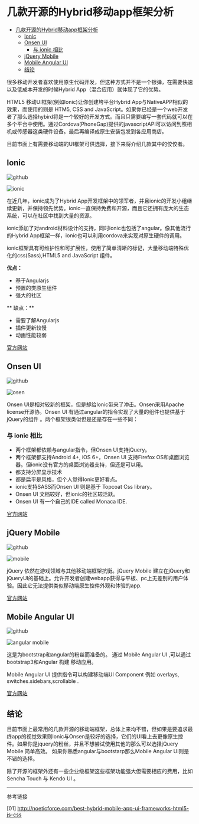 # 几款开源的Hybrid移动app框架分析

<!-- TOC depthFrom:1 depthTo:6 withLinks:1 updateOnSave:1 orderedList:0 -->

- [几款开源的Hybrid移动app框架分析](#几款开源的hybrid移动app框架分析)
	- [Ionic](#ionic)
	- [Onsen UI](#onsen-ui)
		- [与 ionic 相比](#与-ionic-相比)
	- [jQuery Mobile](#jquery-mobile)
	- [Mobile Angular UI](#mobile-angular-ui)
	- [结论](#结论)

<!-- /TOC -->

很多移动开发者喜欢使用原生代码开发，但这种方式并不是一个银弹，在需要快速以及低成本开发的时候Hybrid App（混合应用）就体现了它的优势。

HTML5 移动UI框架(例如Ionic)让你创建垮平台Hybrid App与NativeAPP相似的效果，而使用的则是
HTM5, CSS and JavaScript。如果你已经是一个web开发者了那么选择hybird将是一个较好的开发方式。而且只需要编写一套代码就可以在多个平台中使用。通过Cordova(PhoneGap)提供的javascriptAPI可以访问到照相机或传感器这类硬件设备。最后再编译成原生安装包发到各应用商店。

目前市面上有需要移动端的UI框架可供选择，接下来将介绍几款其中的佼佼者。

## Ionic

![github](http://qiniu.xdpie.com/033082cda2c9309af2b9a57f34a26410.png)

![ionic](http://qiniu.xdpie.com/8f2c308812046c727868973becf477bb.png?imageView2/2/w/700)

在近几年，ionic成为了Hybrid App开发框架中的领军者，并且ionic的开发小组继续更新，并保持领先优势。ionic一直保持免费和开源，而且它还拥有庞大的生态系统，可以在社区中找到大量的资源。

ionic添加了对android材料设计的支持，同时ionic也包括了angular。像其他流行的Hybrid App框架一样，ionic也可以利用cordova来实现对原生硬件的调用。

ionic框架具有可维护性和可扩展性，使用了简单清晰的标记，大量移动端特殊优化的css(Sass),HTML5 and JavaScript 组件。

**优点：**

* 基于Angularjs
* 预置的类原生组件
* 强大的社区

** 缺点：**

* 需要了解Angularjs
* 插件更新较慢
* 动画性能较弱

[官方网站](http://ionicframework.com/)

## Onsen UI
![github](http://qiniu.xdpie.com/14e3212ed3f78cec6f669cab77f773c0.png)

![osen](http://qiniu.xdpie.com/8f80c456263505841abe188b0329d534.png?imageView2/2/w/700)

Onsen UI是相对较新的框架，但是却给Ionic带来了冲击。Onsen采用Apache license开源协。Onsen UI 有通过angular的指令实现了大量的组件也提供基于jQuery的组件 。两个框架很类似但是还是存在一些不同：

### 与 ionic 相比
* 两个框架都依赖与angular指令，但Onsen UI支持jQuery。
* 两个框架都支持Android 4+, iOS 6+，Onsen UI 支持Firefox OS和桌面浏览器。但ionic没有官方的桌面浏览器支持，但还是可以用。
* 都支持分屏显示技术
* 都是扁平是风格，但个人觉得Ionic更好看点。
* ionic支持SASS而Onsen UI 则是基于 Topcoat Css library。
* Onsen UI 文档较好，但ionic的社区较活跃。
* Onsen UI 有一个自己的IDE called Monaca IDE.


[官方网站](https://onsen.io/)

## jQuery Mobile

![github](http://qiniu.xdpie.com/24807452108b9fc2a0fdbe8aa4f8ae3b.png)

![mobile](http://qiniu.xdpie.com/d0b1cca4c321efd7479f18f114a49ff2.png?imageView2/2/w/700)

jQuery 依然在游戏领域与其他移动端框架抗衡。jQuery Mobile 建立在jQuery和jQueryUI的基础上。允许开发者创建webapp获得与平板、pc上无差别的用户体验。因此它无法提供类似移动端原生控件外观和体验的app.

[官方网站](https://jquerymobile.com/)

## Mobile Angular UI

![github](http://qiniu.xdpie.com/e7a0730ad96026cbfd68e8d44c8410db.png)

![angular mobile](http://qiniu.xdpie.com/215b1f9e7139ecd588badae6ba2843d7.png?imageView2/2/w/700)

这是为bootstrap和angular的粉丝而准备的。 通过 Mobile Angular UI ,可以通过bootstrap3和Angular 构建 移动应用。

Mobile Angular UI 提供指令可以构建移动端UI Component 例如 overlays, switches.sidebars,scrollable .

[官方网站](http://mobileangularui.com/)

## 结论
目前市面上最常用的几款开源的移动端框架，总体上来均不错，但如果是要追求最终app的视觉效果则Ionic与Onsen是较好的选择，它们的UI看上去更像原生控件。如果你是jquery的粉丝，并且不想尝试使用其他的那么可以选择jQuery Mobile 简单高效。
如果你熟悉angular与bootstarp那么Mobile Angular UI则是不错的选择。

除了开源的框架外还有一些企业级框架这些框架功能强大但需要相应的费用，比如Sencha Touch 与 Kendo UI 。


----
参考链接

[01] http://noeticforce.com/best-hybrid-mobile-app-ui-frameworks-html5-js-css

